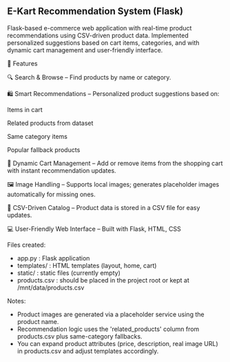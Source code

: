 
E-Kart Recommendation System (Flask)
-----------------------------------
Flask-based e-commerce web application with real-time product recommendations using CSV-driven product data. Implemented personalized suggestions based on cart items, categories, and with dynamic cart management and user-friendly interface.



🚀 Features

🔍 Search & Browse – Find products by name or category.

🛍️ Smart Recommendations – Personalized product suggestions based on:

Items in cart

Related products from dataset

Same category items

Popular fallback products

🧾 Dynamic Cart Management – Add or remove items from the shopping cart with instant recommendation updates.

🖼️ Image Handling – Supports local images; generates placeholder images automatically for missing ones.

📂 CSV-Driven Catalog – Product data is stored in a CSV file for easy updates.

💻 User-Friendly Web Interface – Built with Flask, HTML, CSS

Files created:
- app.py                : Flask application
- templates/            : HTML templates (layout, home, cart)
- static/               : static files (currently empty)
- products.csv          : should be placed in the project root or kept at /mnt/data/products.csv


Notes:
- Product images are generated via a placeholder service using the product name.
- Recommendation logic uses the 'related_products' column from products.csv plus same-category fallbacks.
- You can expand product attributes (price, description, real image URL) in products.csv and adjust templates accordingly.
